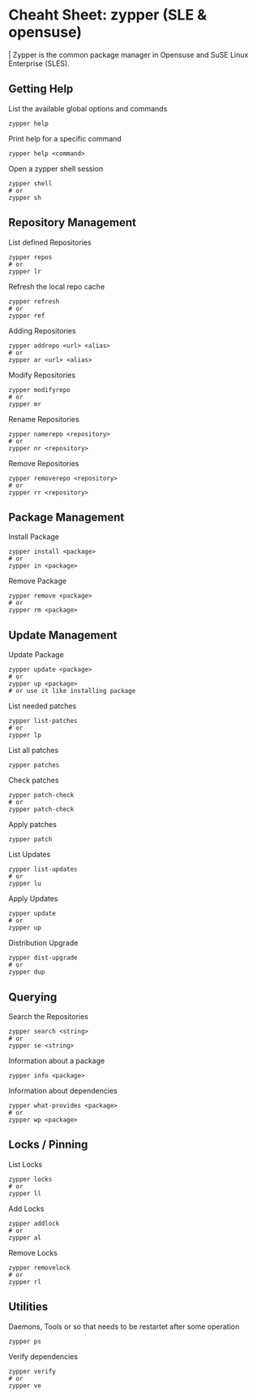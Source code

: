 # Cheaht Sheet: zypper (SLE & opensuse) 

| Zypper is the common package manager in Opensuse and SuSE Linux Enterprise (SLES).

## Getting Help

List the available global options and commands

```
zypper help
```

Print help for a specific command

```
zypper help <command>
```

Open a zypper shell session

```
zypper shell
# or
zypper sh
```

## Repository Management

List defined Repositories

```
zypper repos
# or
zypper lr
```

Refresh the local repo cache

```
zypper refresh
# or
zypper ref
```

Adding Repositories

```
zypper addrepo <url> <alias>
# or
zypper ar <url> <alias>
```

Modify Repositories

```
zypper modifyrepo
# or
zypper mr
```

Rename Repositories

```
zypper namerepo <repository>
# or
zypper nr <repository>
```

Remove Repositories

```
zypper removerepo <repository>
# or
zypper rr <repository>
```

## Package Management

Install Package

```
zypper install <package>
# or
zypper in <package>
```

Remove Package

```
zypper remove <package>
# or
zypper rm <package>
```

## Update Management

Update Package

```
zypper update <package>
# or
zypper up <package>
# or use it like installing package
```

List needed patches

```
zypper list-patches
# or
zypper lp
```

List all patches

```
zypper patches
```

Check patches

```
zypper patch-check
# or
zypper patch-check
```

Apply patches

```
zypper patch
```

List Updates

```
zypper list-updates
# or
zypper lu
```

Apply Updates

```
zypper update
# or
zypper up
```

Distribution Upgrade

```
zypper dist-upgrade
# or
zypper dup
```

## Querying

Search the Repositories

```
zypper search <string>
# or
zypper se <string>
```

Information about a package

```
zypper info <package>
```

Information about dependencies

```
zypper what-provides <package>
# or
zypper wp <package>
```

## Locks / Pinning

List Locks

```
zypper locks
# or
zypper ll
```

Add Locks

```
zypper addlock
# or
zypper al
```

Remove Locks

```
zypper removelock
# or
zypper rl
```

## Utilities

Daemons, Tools or so that needs to be restartet after some operation

```
zypper ps
```

Verify dependencies

```
zypper verify
# or
zypper ve
```
